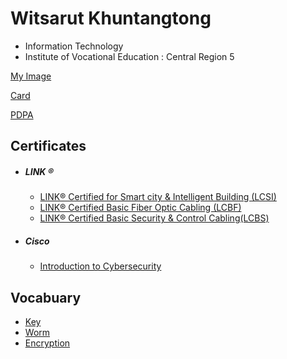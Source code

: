 

# Witsarut Khuntangtong
+ Information Technology
+ Institute of Vocational Education : Central Region 5
  
[My Image](HelloWorld)

[Card](Card)

[PDPA](PDPA)

## Certificates
+ ##### LINK ®
  - [LINK® Certified for Smart city & Intelligent Building (LCSI)](Cert/LINK/LCSI.pdf)
  - [LINK® Certified Basic Fiber Optic Cabling (LCBF)](Cert/LINK/LCBF.pdf)
  - [LINK® Certified Basic Security & Control Cabling(LCBS)](Cert/LINK/LCBS.pdf)
+ ##### Cisco
  - [Introduction to Cybersecurity](Cert/Cisco/IntroductionCybersecurity.pdf)

## Vocabuary
+ [Key](Key)
+ [Worm](Worm)
+ [Encryption](Encryption)
